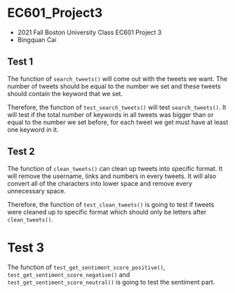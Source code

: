 # EC601_Project3
- 2021 Fall Boston University Class EC601 Project 3
- Bingquan Cai

## Test 1
The function of `search_tweets()` will come out with the tweets we want. The number of tweets should be equal to the number we set and these tweets should contain the keyword that we set.

Therefore, the function of `test_search_tweets()` will test `search_tweets()`. It will test if the total number of keywords in all tweets was bigger than or equal to the number we set before, for each tweet we get must have at least one keyword in it.

## Test 2
The function of `clean_tweets()` can clean up tweets into specific format. It will remove the username, links and numbers in every tweets. It will also convert all of the characters into lower space and remove every unnecessary space.

Therefore, the function of `test_clean_tweets()` is going to test if tweets were cleaned up to specific format which should only be letters after `clean_tweets()`.

# Test 3
The function of `test_get_sentiment_score_positive()`, `test_get_sentiment_score_negative()` and `test_get_sentiment_score_neutral()` is going to test the sentiment part.
